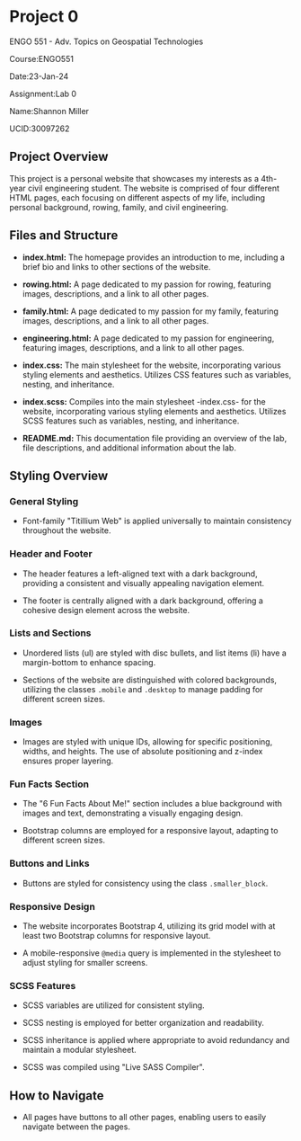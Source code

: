 # Project 0
ENGO 551 - Adv. Topics on Geospatial Technologies

Course:ENGO551

Date:23-Jan-24

Assignment:Lab 0

Name:Shannon Miller

UCID:30097262

## Project Overview

This project is a personal website that showcases my interests as a 4th-year civil engineering student. The website is comprised of four different HTML pages, each focusing on different aspects of my life, including personal background, rowing, family, and civil engineering.

## Files and Structure

- **index.html:** The homepage provides an introduction to me, including a brief bio and links to other sections of the website.

- **rowing.html:** A page dedicated to my passion for rowing, featuring images, descriptions, and a link to all other pages.

- **family.html:** A page dedicated to my passion for my family, featuring images, descriptions, and a link to all other pages.

- **engineering.html:** A page dedicated to my passion for engineering, featuring images, descriptions, and a link to all other pages.

- **index.css:** The main stylesheet for the website, incorporating various styling elements and aesthetics. Utilizes CSS features such as variables, nesting, and inheritance.

- **index.scss:** Compiles into the main stylesheet -index.css- for the website, incorporating various styling elements and aesthetics. Utilizes SCSS features such as variables, nesting, and inheritance.

- **README.md:** This documentation file providing an overview of the lab, file descriptions, and additional information about the lab.

## Styling Overview

### General Styling

- Font-family "Titillium Web" is applied universally to maintain consistency throughout the website.

### Header and Footer

- The header features a left-aligned text with a dark background, providing a consistent and visually appealing navigation element.

- The footer is centrally aligned with a dark background, offering a cohesive design element across the website.

### Lists and Sections

- Unordered lists (ul) are styled with disc bullets, and list items (li) have a margin-bottom to enhance spacing.

- Sections of the website are distinguished with colored backgrounds, utilizing the classes `.mobile` and `.desktop` to manage padding for different screen sizes.

### Images

- Images are styled with unique IDs, allowing for specific positioning, widths, and heights. The use of absolute positioning and z-index ensures proper layering.

### Fun Facts Section

- The "6 Fun Facts About Me!" section includes a blue background with images and text, demonstrating a visually engaging design.

- Bootstrap columns are employed for a responsive layout, adapting to different screen sizes.

### Buttons and Links

- Buttons are styled for consistency using the class `.smaller_block`.

### Responsive Design

- The website incorporates Bootstrap 4, utilizing its grid model with at least two Bootstrap columns for responsive layout.

- A mobile-responsive `@media` query is implemented in the stylesheet to adjust styling for smaller screens.

### SCSS Features

- SCSS variables are utilized for consistent styling.

- SCSS nesting is employed for better organization and readability.

- SCSS inheritance is applied where appropriate to avoid redundancy and maintain a modular stylesheet.

- SCSS was compiled using "Live SASS Compiler".

## How to Navigate

- All pages have buttons to all other pages, enabling users to easily navigate between the pages.



